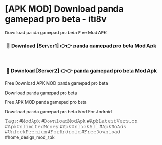 # [APK MOD] Download  panda gamepad pro beta - iti8v
Download panda gamepad pro beta Free Mod APK

<div align="center">
<h3>🔴 Download [Server1] 👉👉 <a href="https://apk-comot.site?title=panda_gamepad_pro_beta">panda gamepad pro beta Mod Apk</a></h3><br>

<h3>🔴 Download [Server2] 👉👉 <a href="https://apk-comot.site?title=panda_gamepad_pro_beta">panda gamepad pro beta Mod Apk</a></h3>
</div>


Free Download APK MOD panda gamepad pro beta

Download panda gamepad pro beta 

Free APK MOD panda gamepad pro beta 

Download panda gamepad pro beta Mod For Android

𝚃𝚊𝚐𝚜: #𝙼𝚘𝚍𝙰𝚙𝚔 #𝙳𝚘𝚠𝚗𝚕𝚘𝚊𝚍𝙼𝚘𝚍𝙰𝚙𝚔 #𝙰𝚙𝚔𝙻𝚊𝚝𝚎𝚜𝚝𝚅𝚎𝚛𝚜𝚒𝚘𝚗 #𝙰𝚙𝚔𝚄𝚗𝚕𝚒𝚖𝚒𝚝𝚎𝚍𝙼𝚘𝚗𝚎𝚢 #𝙰𝚙𝚔𝚄𝚗𝚕𝚘𝚌𝚔𝙰𝚕𝚕 #𝙰𝚙𝚔𝙽𝚘𝙰𝚍𝚜 #𝚄𝚗𝚕𝚘𝚌𝚔𝙿𝚛𝚎𝚖𝚒𝚞𝚖 #𝙵𝚘𝚛𝙰𝚗𝚍𝚛𝚘𝚒𝚍 #𝙵𝚛𝚎𝚎𝙳𝚘𝚠𝚗𝚕𝚘𝚊𝚍 #home_design_mod_apk